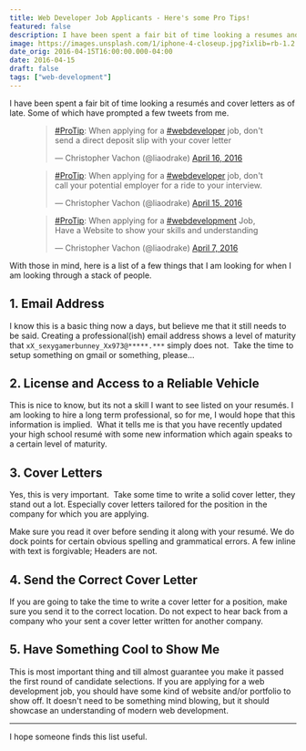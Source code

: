```yaml
---
title: Web Developer Job Applicants - Here's some Pro Tips!
featured: false
description: I have been spent a fair bit of time looking a resumes and cover letters as of late. Some of which have prompted a few tweets from me.
image: https://images.unsplash.com/1/iphone-4-closeup.jpg?ixlib=rb-1.2.1&q=80&fm=jpg&crop=entropy&cs=tinysrgb&w=1080&fit=max&ixid=eyJhcHBfaWQiOjExNzczfQ
date_orig: 2016-04-15T16:00:00.000-04:00
date: 2016-04-15
draft: false
tags: ["web-development"]
---
```


I have been spent a fair bit of time looking a resumés and cover letters as of late. Some of which have prompted a few tweets from me.

<figure class="kg-card kg-embed-card"><blockquote class="twitter-tweet"><p lang="en" dir="ltr"><a href="https://twitter.com/hashtag/ProTip?src=hash&amp;%3Bref_src=twsrc%5Etfw&amp;ref=blog.christophervachon.com">#ProTip</a>: When applying for a <a href="https://twitter.com/hashtag/webdeveloper?src=hash&amp;%3Bref_src=twsrc%5Etfw&amp;ref=blog.christophervachon.com">#webdeveloper</a> job, don't send a direct deposit slip with your cover letter</p>— Christopher Vachon (@liaodrake) <a href="https://twitter.com/liaodrake/status/721168654122008576?ref_src=twsrc%5Etfw&amp;ref=blog.christophervachon.com">April 16, 2016</a></blockquote><script async="" src="https://platform.twitter.com/widgets.js" charset="utf-8"></script></figure>
<figure class="kg-card kg-embed-card"><blockquote class="twitter-tweet"><p lang="en" dir="ltr"><a href="https://twitter.com/hashtag/ProTip?src=hash&amp;%3Bref_src=twsrc%5Etfw&amp;ref=blog.christophervachon.com">#ProTip</a>: When applying for a <a href="https://twitter.com/hashtag/webdeveloper?src=hash&amp;%3Bref_src=twsrc%5Etfw&amp;ref=blog.christophervachon.com">#webdeveloper</a> job, don't call your potential employer for a ride to your interview.</p>— Christopher Vachon (@liaodrake) <a href="https://twitter.com/liaodrake/status/721090952656502784?ref_src=twsrc%5Etfw&amp;ref=blog.christophervachon.com">April 15, 2016</a></blockquote><script async="" src="https://platform.twitter.com/widgets.js" charset="utf-8"></script></figure>
<figure class="kg-card kg-embed-card"><blockquote class="twitter-tweet"><p lang="en" dir="ltr"><a href="https://twitter.com/hashtag/ProTip?src=hash&amp;%3Bref_src=twsrc%5Etfw&amp;ref=blog.christophervachon.com">#ProTip</a>: When applying for a <a href="https://twitter.com/hashtag/webdevelopment?src=hash&amp;%3Bref_src=twsrc%5Etfw&amp;ref=blog.christophervachon.com">#webdevelopment</a> Job, Have a Website to show your skills and understanding</p>— Christopher Vachon (@liaodrake) <a href="https://twitter.com/liaodrake/status/718089208204824576?ref_src=twsrc%5Etfw&amp;ref=blog.christophervachon.com">April 7, 2016</a></blockquote><script async="" src="https://platform.twitter.com/widgets.js" charset="utf-8"></script></figure>

With those in mind, here is a list of a few things that I am looking for when I am looking through a stack of people.

## 1\. Email Address

I know this is a basic thing now a days, but believe me that it still needs to be said. Creating a professional(ish) email address shows a level of maturity that `xX_sexygamerbunney_Xx973@*****.***` simply does not.  Take the time to setup something on gmail or something, please...

## 2\. License and Access to a Reliable Vehicle

This is nice to know, but its not a skill I want to see listed on your resumés. I am looking to hire a long term professional, so for me, I would hope that this information is implied.  What it tells me is that you have recently updated your high school resumé with some new information which again speaks to a certain level of maturity.

## 3\. Cover Letters

Yes, this is very important.  Take some time to write a solid cover letter, they stand out a lot. Especially cover letters tailored for the position in the company for which you are applying.

Make sure you read it over before sending it along with your resumé. We do dock points for certain obvious spelling and grammatical errors. A few inline with text is forgivable; Headers are not.

## 4\. Send the Correct Cover Letter

If you are going to take the time to write a cover letter for a position, make sure you send it to the correct location. Do not expect to hear back from a company who your sent a cover letter written for another company.

## 5\. Have Something Cool to Show Me

This is most important thing and till almost guarantee you make it passed the first round of candidate selections. If you are applying for a web development job, you should have some kind of website and/or portfolio to show off. It doesn't need to be something mind blowing, but it should showcase an understanding of modern web development.

---

I hope someone finds this list useful.
